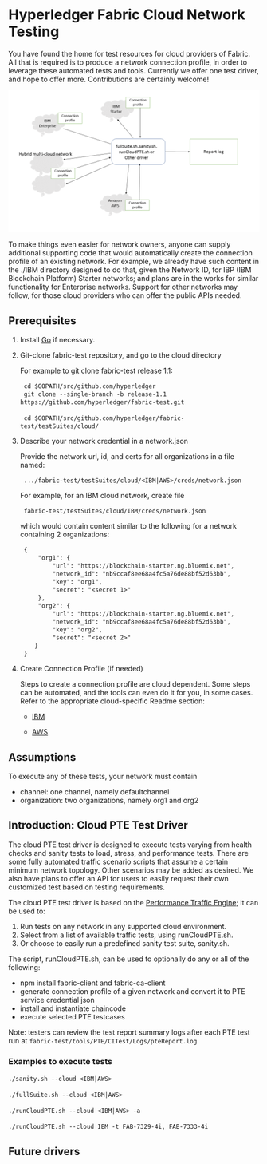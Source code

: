 
# Hyperledger Fabric Cloud Network Testing

You have found the home for test resources for cloud providers of Fabric.
All that is required is to produce a network connection profile, in order to leverage these automated tests and tools.
Currently we offer one test driver, and hope to offer more. Contributions are certainly welcome!


![](CloudPTE.png)


To make things even easier for network owners, anyone can supply additional supporting code that would
automatically create the connection profile of an existing network.
For example, we already have such content in the ./IBM directory designed to do that,
given the Network ID, for IBP (IBM Blockchain Platform) Starter networks; and plans are
in the works for similar functionality for Enterprise networks.
Support for other networks may follow, for those cloud providers who can offer the public APIs needed.





## Prerequisites

1. Install [Go](https://golang.org/doc/install) if necessary.

1. Git-clone fabric-test repository, and go to the cloud directory

    For example to git clone fabric-test release 1.1:

        cd $GOPATH/src/github.com/hyperledger
        git clone --single-branch -b release-1.1 https://github.com/hyperledger/fabric-test.git

        cd $GOPATH/src/github.com/hyperledger/fabric-test/testSuites/cloud/


1. Describe your network credential in a network.json

    Provide the network url, id, and certs for all organizations in a file named:

        .../fabric-test/testSuites/cloud/<IBM|AWS>/creds/network.json

    For example, for an IBM cloud network, create file

        fabric-test/testSuites/cloud/IBM/creds/network.json

    which would contain content similar to the following for a network containing 2 organizations:

        {
            "org1": {
                "url": "https://blockchain-starter.ng.bluemix.net",
                "network_id": "nb9ccaf8ee68a4fc5a76de88bf52d63bb",
                "key": "org1",
                "secret": "<secret 1>"
            },
            "org2": {
                "url": "https://blockchain-starter.ng.bluemix.net",
                "network_id": "nb9ccaf8ee68a4fc5a76de88bf52d63bb",
                "key": "org2",
                "secret": "<secret 2>"
           }
        }

1. Create Connection Profile (if needed)

    Steps to create a connection profile are cloud dependent. Some steps can be automated, and the tools can even do it for you, in some cases. Refer to the appropriate cloud-specific Readme section:

    * [IBM](https://github.com/hyperledger/fabric-test/tree/master/testSuite/cloud/IBM)

    * [AWS](https://github.com/hyperledger/fabric-test/tree/master/testSuite/cloud/AWS)

## Assumptions

To execute any of these tests, your network must contain

* channel: one channel, namely defaultchannel
* organization: two organizations, namely org1 and org2


## Introduction: Cloud PTE Test Driver
The cloud PTE test driver is designed to execute tests varying from health checks and sanity tests to load, stress, and performance tests.
There are some fully automated traffic scenario scripts that assume a certain minimum network topology.
Other scenarios may be added as desired.
We also have plans to offer an API for users to easily request their own customized test based on testing requirements.

The cloud PTE test driver is based on the [Performance Traffic Engine](https://github.com/hyperledger/fabric-test/tree/master/tools/PTE); it can be used to:

1. Run tests on any network in any supported cloud environment.
1. Select from a list of available traffic tests, using runCloudPTE.sh.
1. Or choose to easily run a predefined sanity test suite, sanity.sh.

The script, runCloudPTE.sh, can be used to optionally do any or all of the following:

* npm install fabric-client and fabric-ca-client
* generate connection profile of a given network and convert it to PTE service credential json
* install and instantiate chaincode
* execute selected PTE testcases

Note: testers can review the test report summary logs after each PTE test run at `fabric-test/tools/PTE/CITest/Logs/pteReport.log`


### Examples to execute tests

    ./sanity.sh --cloud <IBM|AWS>

    ./fullSuite.sh --cloud <IBM|AWS>

    ./runCloudPTE.sh --cloud <IBM|AWS> -a

    ./runCloudPTE.sh --cloud IBM -t FAB-7329-4i, FAB-7333-4i



## Future drivers